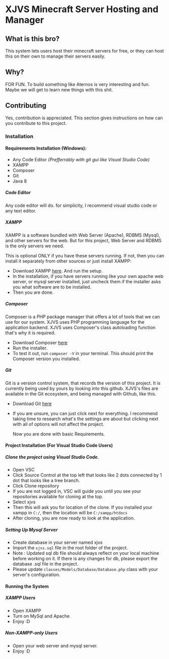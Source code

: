 # XJVS Minecraft Server Hosting and Manager
## What is this bro?
This system lets users host their minecraft servers for free, or they can host this on their own to manage their servers easily. 

## Why?
FOR FUN. To build something like Aternos is very interesting and fun. Maybe we will get to learn new things with this shit.

## Contributing
Yes, contribution is appreciated. This section gives instructions on how can you contribute to this project.
### Installation

#### Requirements Installation (Windows):
- Any Code Editor *(Prefferrably with git gui like Visual Studio Code)*
- XAMPP
- Composer
- Git
- Java 8

##### Code Editor
Any code editor will do. for simplicity, I recommend visual studio code or any text editor.

##### XAMPP
XAMPP is a software bundled with Web Server (Apache), RDBMS (Mysql), and other servers for the web. But for this project, Web Server and RDBMS is the only servers we need.

This is optional ONLY if you have these servers running. If not, then you can install it separately from other sources or just install XAMPP:

- Download XAMPP [here](https://www.apachefriends.org/). And run the setup.
- In the installation, if you have servers running like your own apache web server, or mysql server installed, just uncheck them if the installer asks you what software are to be installed.
- Then you are done.

##### Composer
Composer is a PHP package manager that offers a lot of tools that we can use for our system. XJVS uses PHP programming language for the application backend. XJVS uses Composer's class autoloading function that's why it is required.

- Download Composer [here](https://getcomposer.org/download/)
- Run the installer.
- To test it out, run `composer -V` in your terminal. This should print the Composer version you installed.

##### Git
Git is a version control system, that records the version of this project. It is currently being used by yours by looking into this github. XJVS's files are available in the Git ecosystem, and being managed with Github, like this.

- Download Git [here](https://git-scm.com/download/win)
- If you are unsure, you can just click next for everything. I recommend taking time to research what's the settings are about but clicking next with all of options will not affect the project.

  Now you are done with basic Requirements.

#### Project Installation (For Visual Studio Code Users)
##### Clone the project using Visual Studio Code.
  - Open VSC
  - Click Source Control at the top left that looks like 2 dots connected by 1 dot that looks like a tree branch.
  - Click Clone repository
  - If you are not logged in, VSC will guide you until you see your repositories available for cloning at the top.
  - Select xjvs
  - Then this will ask you for location of the clone. If you installed your xampp in `C:/`, then the location will be `C:/xampp/htdocs` 
  - After cloning, you are now ready to look at the application.
    
##### Setting Up Mysql Server
  - Create database in your server named xjvs
  - Import the `xjvs.sql` file in the root folder of the project.
  - Note : Updated sql db file should always reflect on your local machine before working on it. If there is any changes for db, please export the database .sql file in the project.
  - Please update `classes/Models/Database/Database.php` class with your server's configuration. 
    
#### Running the System 
##### XAMPP Users 
  - Open XAMPP
  - Turn on MySql and Apache
  - Enjoy :D
##### Non-XAMPP-only Users
  - Open your web server and mysql server.
  - Enjoy :D
